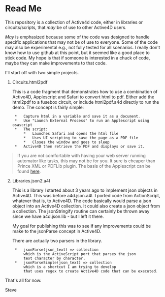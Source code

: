Read Me
=======

This repository is a collection of Active4d code, either in libraries or circuits/scripts, that *may* be of use to other Active4D users.

*May* is emphasized because some of the code was designed to handle specific applications that may not be of use to everyone. Some of the code
may also be experimental e.g., not fully tested for all scenarios. I really don't know how to use github at this point, but it seemed like a 
good place to stick code. 
My hope is that if someone is interested in a chuck of code, maybe they can make improvements to that code.

I'll start off with two simple projects.

1. Circuits.html2pdf
	
	This is a code fragment that demonstrates how to use a combination of Active4D, Applescript and Safari to convert html to pdf.
	Either add the html2pdf to a fusebox circuit, or include html2pdf.a4d directly to run the demo.
	The concept is fairly simple:
	
		*	Capture html in a variable and save it as a document.
		*	Use "Launch External Process" to run an Applescript using osascript
		*	The script:
			*	Launches Safari and opens the html file
			*	Uses UI scripting to save the page as a PDF file
			*	Closes the window and goes to sleep
		*	Active4D then retrieve the PDF and displays or save it.
		
> If you are not comfortable with having your web server running automator like tasks, this may not be for you. It sure is cheaper than
> Prince XML or PDFLib plugin. The basis of the Applescript can be found [here](http://www.ehmac.ca/mac-ipod-help-troubleshooting/48924-applescript-code-request-print-pdf-function-2.html#post650203).
		

2. Libraries.json2.a4l
	
	This is a library I started about 3 years ago to implement json objects in Active4D. This was before a4d.json.a4l.
	I ported code from ActionScript, whatever that is, to Active4D. The code basically would parse a json object into
	an Active4D collection. It could also create a json object from a collection. The jsonStringify routine can
	certainly be thrown away since we have a4d.json.lib - but I left it there.
	
	My goal for publishing this was to see if any improvements could be make to the jsonParse concept in Active4D.
	
	There are actually two parsers in the library.
	
		*	jsonParse(json_text) => collection
			which is the ActiveScript port that parses the json 
			text character by character.
		*	jsonParseSimple(json_text) => collection
			which is a shortcut I am trying to develop 
			that uses regex to create Active4D code that can be executed.
		
That's all for now.

Steve